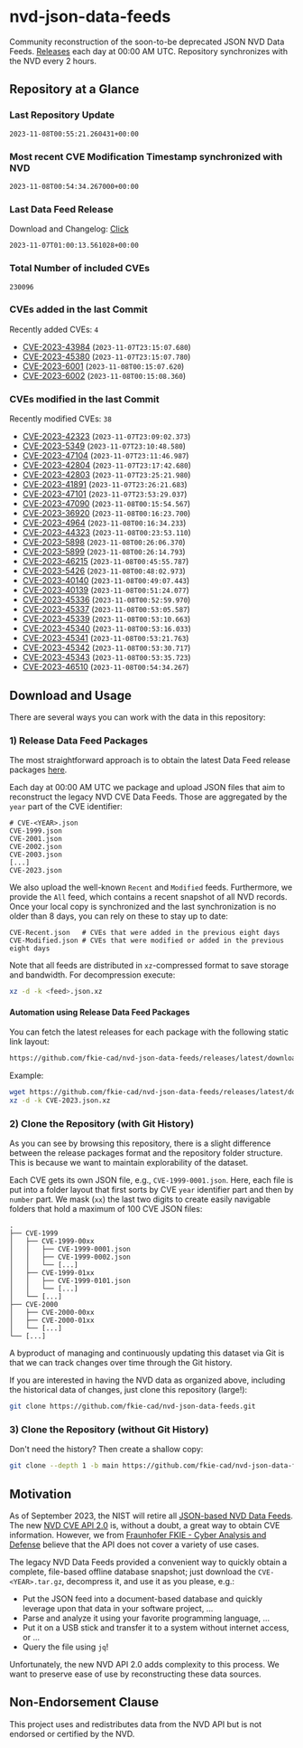 # nvd-json-data-feeds

Community reconstruction of the soon-to-be deprecated JSON NVD Data Feeds. 
[Releases](https://github.com/fkie-cad/nvd-json-data-feeds/releases/latest) each day at 00:00 AM UTC.
Repository synchronizes with the NVD every 2 hours.

## Repository at a Glance

### Last Repository Update

```plain
2023-11-08T00:55:21.260431+00:00
```

### Most recent CVE Modification Timestamp synchronized with NVD

```plain
2023-11-08T00:54:34.267000+00:00
```

### Last Data Feed Release

Download and Changelog: [Click](https://github.com/fkie-cad/nvd-json-data-feeds/releases/latest)

```plain
2023-11-07T01:00:13.561028+00:00
```

### Total Number of included CVEs

```plain
230096
```

### CVEs added in the last Commit

Recently added CVEs: `4`

* [CVE-2023-43984](CVE-2023/CVE-2023-439xx/CVE-2023-43984.json) (`2023-11-07T23:15:07.680`)
* [CVE-2023-45380](CVE-2023/CVE-2023-453xx/CVE-2023-45380.json) (`2023-11-07T23:15:07.780`)
* [CVE-2023-6001](CVE-2023/CVE-2023-60xx/CVE-2023-6001.json) (`2023-11-08T00:15:07.620`)
* [CVE-2023-6002](CVE-2023/CVE-2023-60xx/CVE-2023-6002.json) (`2023-11-08T00:15:08.360`)


### CVEs modified in the last Commit

Recently modified CVEs: `38`

* [CVE-2023-42323](CVE-2023/CVE-2023-423xx/CVE-2023-42323.json) (`2023-11-07T23:09:02.373`)
* [CVE-2023-5349](CVE-2023/CVE-2023-53xx/CVE-2023-5349.json) (`2023-11-07T23:10:48.580`)
* [CVE-2023-47104](CVE-2023/CVE-2023-471xx/CVE-2023-47104.json) (`2023-11-07T23:11:46.987`)
* [CVE-2023-42804](CVE-2023/CVE-2023-428xx/CVE-2023-42804.json) (`2023-11-07T23:17:42.680`)
* [CVE-2023-42803](CVE-2023/CVE-2023-428xx/CVE-2023-42803.json) (`2023-11-07T23:25:21.980`)
* [CVE-2023-41891](CVE-2023/CVE-2023-418xx/CVE-2023-41891.json) (`2023-11-07T23:26:21.683`)
* [CVE-2023-47101](CVE-2023/CVE-2023-471xx/CVE-2023-47101.json) (`2023-11-07T23:53:29.037`)
* [CVE-2023-47090](CVE-2023/CVE-2023-470xx/CVE-2023-47090.json) (`2023-11-08T00:15:54.567`)
* [CVE-2023-36920](CVE-2023/CVE-2023-369xx/CVE-2023-36920.json) (`2023-11-08T00:16:23.700`)
* [CVE-2023-4964](CVE-2023/CVE-2023-49xx/CVE-2023-4964.json) (`2023-11-08T00:16:34.233`)
* [CVE-2023-44323](CVE-2023/CVE-2023-443xx/CVE-2023-44323.json) (`2023-11-08T00:23:53.110`)
* [CVE-2023-5898](CVE-2023/CVE-2023-58xx/CVE-2023-5898.json) (`2023-11-08T00:26:06.370`)
* [CVE-2023-5899](CVE-2023/CVE-2023-58xx/CVE-2023-5899.json) (`2023-11-08T00:26:14.793`)
* [CVE-2023-46215](CVE-2023/CVE-2023-462xx/CVE-2023-46215.json) (`2023-11-08T00:45:55.787`)
* [CVE-2023-5426](CVE-2023/CVE-2023-54xx/CVE-2023-5426.json) (`2023-11-08T00:48:02.973`)
* [CVE-2023-40140](CVE-2023/CVE-2023-401xx/CVE-2023-40140.json) (`2023-11-08T00:49:07.443`)
* [CVE-2023-40139](CVE-2023/CVE-2023-401xx/CVE-2023-40139.json) (`2023-11-08T00:51:24.077`)
* [CVE-2023-45336](CVE-2023/CVE-2023-453xx/CVE-2023-45336.json) (`2023-11-08T00:52:59.970`)
* [CVE-2023-45337](CVE-2023/CVE-2023-453xx/CVE-2023-45337.json) (`2023-11-08T00:53:05.587`)
* [CVE-2023-45339](CVE-2023/CVE-2023-453xx/CVE-2023-45339.json) (`2023-11-08T00:53:10.663`)
* [CVE-2023-45340](CVE-2023/CVE-2023-453xx/CVE-2023-45340.json) (`2023-11-08T00:53:16.033`)
* [CVE-2023-45341](CVE-2023/CVE-2023-453xx/CVE-2023-45341.json) (`2023-11-08T00:53:21.763`)
* [CVE-2023-45342](CVE-2023/CVE-2023-453xx/CVE-2023-45342.json) (`2023-11-08T00:53:30.717`)
* [CVE-2023-45343](CVE-2023/CVE-2023-453xx/CVE-2023-45343.json) (`2023-11-08T00:53:35.723`)
* [CVE-2023-46510](CVE-2023/CVE-2023-465xx/CVE-2023-46510.json) (`2023-11-08T00:54:34.267`)


## Download and Usage

There are several ways you can work with the data in this repository:

### 1) Release Data Feed Packages

The most straightforward approach is to obtain the latest Data Feed release packages [here](https://github.com/fkie-cad/nvd-json-data-feeds/releases/latest).

Each day at 00:00 AM UTC we package and upload JSON files that aim to reconstruct the legacy NVD CVE Data Feeds.
Those are aggregated by the `year` part of the CVE identifier:

```
# CVE-<YEAR>.json
CVE-1999.json
CVE-2001.json
CVE-2002.json
CVE-2003.json
[...]
CVE-2023.json
```

We also upload the well-known `Recent` and `Modified` feeds.
Furthermore, we provide the `All` feed, which contains a recent snapshot of all NVD records.
Once your local copy is synchronized and the last synchronization is no older than 8 days, you can rely on these to stay up to date:

```plain
CVE-Recent.json   # CVEs that were added in the previous eight days
CVE-Modified.json # CVEs that were modified or added in the previous eight days
```

Note that all feeds are distributed in `xz`-compressed format to save storage and bandwidth.
For decompression execute:

```sh
xz -d -k <feed>.json.xz
```


#### Automation using Release Data Feed Packages

You can fetch the latest releases for each package with the following static link layout:

```sh
https://github.com/fkie-cad/nvd-json-data-feeds/releases/latest/download/CVE-<YEAR>.json.xz
```

Example:

```sh
wget https://github.com/fkie-cad/nvd-json-data-feeds/releases/latest/download/CVE-2023.json.xz
xz -d -k CVE-2023.json.xz
```

### 2) Clone the Repository (with Git History)

As you can see by browsing this repository, there is a slight difference between the release packages format and the repository folder structure.
This is because we want to maintain explorability of the dataset.

Each CVE gets its own JSON file, e.g., `CVE-1999-0001.json`.
Here, each file is put into a folder layout that first sorts by CVE `year` identifier part and then by `number` part.
We mask (`xx`) the last two digits to create easily navigable folders that hold a maximum of 100 CVE JSON files:

```plain
.
├── CVE-1999
│   ├── CVE-1999-00xx
│   │   ├── CVE-1999-0001.json
│   │   ├── CVE-1999-0002.json
│   │   └── [...]
│   ├── CVE-1999-01xx
│   │   ├── CVE-1999-0101.json
│   │   └── [...]
│   └── [...]
├── CVE-2000
│   ├── CVE-2000-00xx
│   ├── CVE-2000-01xx
│   └── [...]
└── [...]
```

A byproduct of managing and continuously updating this dataset via Git is that we can track changes over time through the Git history.

If you are interested in having the NVD data as organized above, including the historical data of changes, just clone this repository (large!):

```sh
git clone https://github.com/fkie-cad/nvd-json-data-feeds.git
```

### 3) Clone the Repository (without Git History)

Don't need the history? Then create a shallow copy:

```sh
git clone --depth 1 -b main https://github.com/fkie-cad/nvd-json-data-feeds.git
```

## Motivation

As of September 2023, the NIST will retire all [JSON-based NVD Data Feeds](https://nvd.nist.gov/vuln/data-feeds#divRetirementBanner-1).
The new [NVD CVE API 2.0](https://nvd.nist.gov/developers/vulnerabilities) is, without a doubt, a great way to obtain CVE information.
However, we from [Fraunhofer FKIE - Cyber Analysis and Defense](https://www.fkie.fraunhofer.de/en/departments/cad.html) believe that the API does not cover a variety of use cases.

The legacy NVD Data Feeds provided a convenient way to quickly obtain a complete, file-based offline database snapshot; just download the `CVE-<YEAR>.tar.gz`, decompress it, and use it as you please, e.g.:

* Put the JSON feed into a document-based database and quickly leverage upon that data in your software project, ...
* Parse and analyze it using your favorite programming language, ...
* Put it on a USB stick and transfer it to a system without internet access, or ...
* Query the file using `jq`!

Unfortunately, the new NVD API 2.0 adds complexity to this process.
We want to preserve ease of use by reconstructing these data sources.

## Non-Endorsement Clause

This project uses and redistributes data from the NVD API but is not endorsed or certified by the NVD.